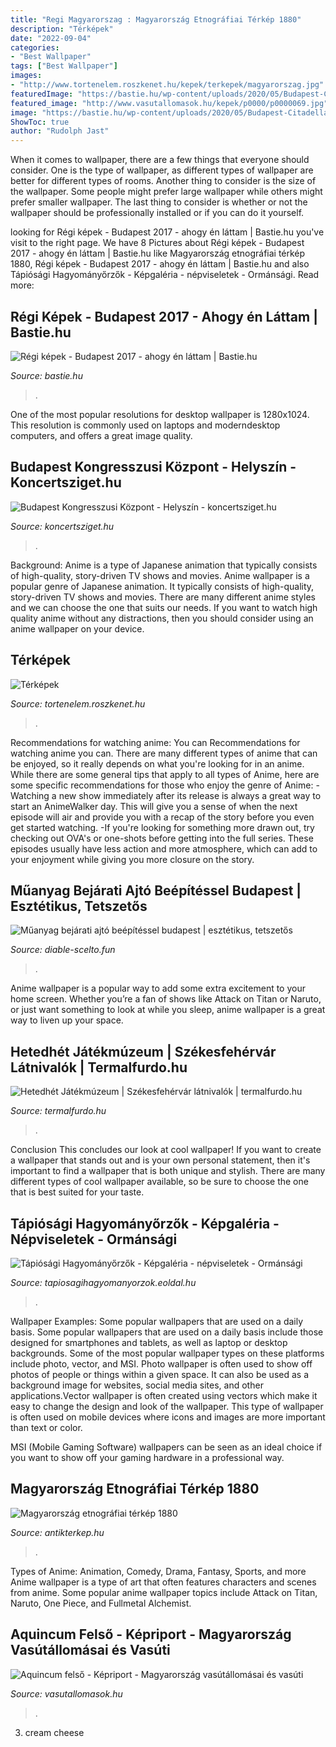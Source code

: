 ```yaml
---
title: "Regi Magyarorszag : Magyarország Etnográfiai Térkép 1880"
description: "Térképek"
date: "2022-09-04"
categories:
- "Best Wallpaper"
tags: ["Best Wallpaper"]
images:
- "http://www.tortenelem.roszkenet.hu/kepek/terkepek/magyarorszag.jpg"
featuredImage: "https://bastie.hu/wp-content/uploads/2020/05/Budapest-Citadella-2017.jpg"
featured_image: "http://www.vasutallomasok.hu/kepek/p0000/p0000069.jpg"
image: "https://bastie.hu/wp-content/uploads/2020/05/Budapest-Citadella-2017.jpg"
ShowToc: true
author: "Rudolph Jast"
---
```



When it comes to wallpaper, there are a few things that everyone should consider. One is the type of wallpaper, as different types of wallpaper are better for different types of rooms. Another thing to consider is the size of the wallpaper. Some people might prefer large wallpaper while others might prefer smaller wallpaper. The last thing to consider is whether or not the wallpaper should be professionally installed or if you can do it yourself.

	

		
looking for Régi képek - Budapest 2017 - ahogy én láttam | Bastie.hu you've visit to the right page. We have 8 Pictures about Régi képek - Budapest 2017 - ahogy én láttam | Bastie.hu like Magyarország etnográfiai térkép 1880, Régi képek - Budapest 2017 - ahogy én láttam | Bastie.hu and also Tápiósági Hagyományőrzők - Képgaléria - népviseletek - Ormánsági. Read more:
		
    
## Régi Képek - Budapest 2017 - Ahogy én Láttam | Bastie.hu

<img loading=lazy src="https://bastie.hu/wp-content/uploads/2020/05/Budapest-Citadella-2017.jpg" onerror="this.onerror=null;this.src='https://tse2.mm.bing.net/th?id=OIP.by8UDsQDbOXbxVi5YdC5GAHaEK&amp;pid=15.1';" alt="Régi képek - Budapest 2017 - ahogy én láttam | Bastie.hu">

_Source: bastie.hu_

>. 

	

One of the most popular resolutions for desktop wallpaper is 1280x1024. This resolution is commonly used on laptops and moderndesktop computers, and offers a great image quality.

    
## Budapest Kongresszusi Központ - Helyszín - Koncertsziget.hu

<img loading=lazy src="https://koncertsziget.hu/concert_admin/images/locales/9/266.jpg" onerror="this.onerror=null;this.src='https://tse2.mm.bing.net/th?id=OIP.VXqWGPWk2c56fMtbcVj0AwHaFj&amp;pid=15.1';" alt="Budapest Kongresszusi Központ - Helyszín - koncertsziget.hu">

_Source: koncertsziget.hu_

>. 

	

Background: Anime is a type of Japanese animation that typically consists of high-quality, story-driven TV shows and movies.
Anime wallpaper is a popular genre of Japanese animation. It typically consists of high-quality, story-driven TV shows and movies. There are many different anime styles and we can choose the one that suits our needs. If you want to watch high quality anime without any distractions, then you should consider using an anime wallpaper on your device.

    
## Térképek

<img loading=lazy src="http://www.tortenelem.roszkenet.hu/kepek/terkepek/magyarorszag.jpg" onerror="this.onerror=null;this.src='https://tse1.mm.bing.net/th?id=OIP.Z5OQg_KI0VqqEmtrAiwvrQHaE4&amp;pid=15.1';" alt="Térképek">

_Source: tortenelem.roszkenet.hu_

>. 

	

Recommendations for watching anime: You can
Recommendations for watching anime you can. There are many different types of anime that can be enjoyed, so it really depends on what you're looking for in an anime. While there are some general tips that apply to all types of Anime, here are some specific recommendations for those who enjoy the genre of Anime: 
-Watching a new show immediately after its release is always a great way to start an AnimeWalker day. This will give you a sense of when the next episode will air and provide you with a recap of the story before you even get started watching. 
-If you're looking for something more drawn out, try checking out OVA's or one-shots before getting into the full series. These episodes usually have less action and more atmosphere, which can add to your enjoyment while giving you more closure on the story.

    
## Műanyag Bejárati Ajtó Beépítéssel Budapest | Esztétikus, Tetszetős

<img loading=lazy src="http://diable-scelto.fun/arx/YasYVU-getwXCAQpc-XOJwHaQD.jpg" onerror="this.onerror=null;this.src='https://tse2.mm.bing.net/th?id=OIP.n6yUtVHlkERfWwXpGfEhtAAAAA&amp;pid=15.1';" alt="Műanyag bejárati ajtó beépítéssel budapest | esztétikus, tetszetős">

_Source: diable-scelto.fun_

>. 

	

Anime wallpaper is a popular way to add some extra excitement to your home screen. Whether you’re a fan of shows like Attack on Titan or Naruto, or just want something to look at while you sleep, anime wallpaper is a great way to liven up your space.

    
## Hetedhét Játékmúzeum | Székesfehérvár Látnivalók | Termalfurdo.hu

<img loading=lazy src="http://www.termalfurdo.hu/upload/images/Galeria/cikk/hetedhet_jatekmuzeum_szekesfehervar/hetedhet_jatekmuzeum_1.jpg" onerror="this.onerror=null;this.src='https://tse4.mm.bing.net/th?id=OIP.PQw0mL0w0L-qYTEKYJeisgHaE8&amp;pid=15.1';" alt="Hetedhét Játékmúzeum | Székesfehérvár látnivalók | termalfurdo.hu">

_Source: termalfurdo.hu_

>. 

	

Conclusion
This concludes our look at cool wallpaper! If you want to create a wallpaper that stands out and is your own personal statement, then it's important to find a wallpaper that is both unique and stylish. There are many different types of cool wallpaper available, so be sure to choose the one that is best suited for your taste.

    
## Tápiósági Hagyományőrzők - Képgaléria - Népviseletek - Ormánsági

<img loading=lazy src="https://tapiosagihagyomanyorzok.eoldal.hu/img/mid/115/ormansagi.jpg" onerror="this.onerror=null;this.src='https://tse1.mm.bing.net/th?id=OIP.ZhO0eHSKtkXxGUJrIwPkOwAAAA&amp;pid=15.1';" alt="Tápiósági Hagyományőrzők - Képgaléria - népviseletek - Ormánsági">

_Source: tapiosagihagyomanyorzok.eoldal.hu_

>. 

	

Wallpaper Examples: Some popular wallpapers that are used on a daily basis.
Some popular wallpapers that are used on a daily basis include those designed for smartphones and tablets, as well as laptop or desktop backgrounds. Some of the most popular wallpaper types on these platforms include photo, vector, and MSI. 
Photo wallpaper is often used to show off photos of people or things within a given space. It can also be used as a background image for websites, social media sites, and other applications.Vector wallpaper is often created using vectors which make it easy to change the design and look of the wallpaper. This type of wallpaper is often used on mobile devices where icons and images are more important than text or color. 

MSI (Mobile Gaming Software) wallpapers can be seen as an ideal choice if you want to show off your gaming hardware in a professional way.

    
## Magyarország Etnográfiai Térkép 1880

<img loading=lazy src="https://antikterkep.hu/image/catalog/Terkepek/magyaretno1880.jpg" onerror="this.onerror=null;this.src='https://tse3.mm.bing.net/th?id=OIP.NX0ShSolzIoT8CPsvHAbhQHaFD&amp;pid=15.1';" alt="Magyarország etnográfiai térkép 1880">

_Source: antikterkep.hu_

>. 

	

Types of Anime: Animation, Comedy, Drama, Fantasy, Sports, and more
Anime wallpaper is a type of art that often features characters and scenes from anime. Some popular anime wallpaper topics include Attack on Titan, Naruto, One Piece, and Fullmetal Alchemist.

    
## Aquincum Felső - Képriport - Magyarország Vasútállomásai és Vasúti

<img loading=lazy src="http://www.vasutallomasok.hu/kepek/p0000/p0000069.jpg" onerror="this.onerror=null;this.src='https://tse3.mm.bing.net/th?id=OIP.PCcycxWEPfEUV-md4GJzRgHaFj&amp;pid=15.1';" alt="Aquincum felső - Képriport - Magyarország vasútállomásai és vasúti">

_Source: vasutallomasok.hu_

>. 

	

3. cream cheese 

